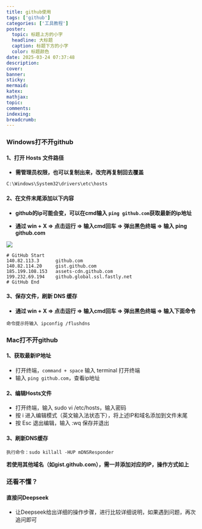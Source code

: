 ```yaml
---
title: github使用
tags: ['github']
categories: ['工具教程']
poster:
  topic: 标题上方的小字
  headline: 大标题
  caption: 标题下方的小字
  color: 标题颜色
date: 2025-03-24 07:37:48
description:
cover:
banner:
sticky:
mermaid:
katex:
mathjax:
topic:
comments:
indexing:
breadcrumb:
---
```


### Windows打不开github

#### 1、打开 Hosts 文件路径

- **需管理员权限，也可以复制出来，改完再复制回去覆盖**

```
C:\Windows\System32\drivers\etc\hosts
```

#### 2、在文件末尾添加以下内容

- **github的ip可能会变，可以在cmd输入 `ping github.com`获取最新的ip地址**

- **通过 win + X => 点击运行 => 输入cmd回车 => 弹出黑色终端 =>  输入 ping github.com**

![](https://pub-7fe6bbbffb8045bf9f5bbb3f378ea457.r2.dev/Snipaste_2025-03-24_07-54-48.png)

```
# GitHub Start
140.82.113.3      github.com
140.82.114.20     gist.github.com
185.199.108.153   assets-cdn.github.com
199.232.69.194    github.global.ssl.fastly.net
# GitHub End
```

#### 3、保存文件，刷新 DNS 缓存

- **通过 win + X => 点击运行 => 输入cmd回车 => 弹出黑色终端 => 输入下面命令**

```
命令提示符输入 ipconfig /flushdns
```



### Mac打不开github


#### 1、获取最新IP地址

- 打开终端，`command + space` 输入 terminal 打开终端
- 输入 `ping github.com`，查看ip地址

#### 2、编辑Hosts文件

- 打开终端，输入 sudo vi /etc/hosts，输入密码
- 按 i 进入编辑模式（英文输入法状态下），将上述IP和域名添加到文件末尾
- 按 Esc 退出编辑，输入 :wq 保存并退出

#### 3、刷新DNS缓存

```
执行命令：sudo killall -HUP mDNSResponder
```

**若使用其他域名（如gist.github.com），需一并添加对应的IP，操作方式如上**

### 还看不懂？

#### 直接问Deepseek

- 让Deepseek给出详细的操作步骤，进行比较详细说明，如果遇到问题，再次追问即可
